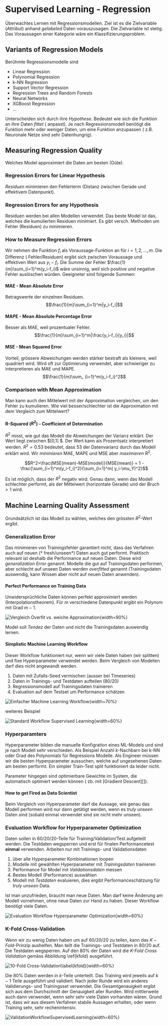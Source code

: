# Supervised Learning - Regression

Überwachtes Lernen mit Regressionsmodellen. Ziel ist es die Zielvariable (*Attribut*)
anhand *gelabeled* Daten vorauszusagen. Die Zielvariable ist stetig. Das Voraussagen einer Kategorie
wäre ein Klassifizierungsproblem.

## Variants of Regression Models

Berühmte Regressionsmodelle sind

* Linear Regression
* Polynomial Regression
* k-NN Regression
* Support Vector Regression
* Regression Trees and Random Forests
* Neural Networks
* XGBoost Regression
* ...

Unterscheiden sich durch ihre *Hypothese*. Bedeutet wie sich die Funktion an ihre Daten *fittet* (
anpasst). Je nach Regressionsmodell benötigt die Funktion mehr oder weniger Daten, um eine Funktion
anzupassen (
z.B. Neuronale Netze sind sehr Datenhungrig).

## Measuring Regression Quality

Welches Model approximiert die Daten am besten (Güte).

### Regression Errors for Linear Hypothesis

*Residuen* minimieren den Fehlerterm (Distanz zwischen Gerade und effektivem Datenpunkt).

### Regression Errors for any Hypothesis

Residuen werden bei allen Modellen verwendet. Das beste Model ist das, welches die kumulierten
Residuen minimiert. Es gibt versch. Methoden um Fehler (Residuen) zu minimieren.

### How to Measure Regression Errors

Wir nehmen die Funktion $f_i$ als Voraussage-Funktion an für $i=1,2,...,m$. Die Differenz (
Fehler/Residuen) ergibt sich zwischen Voraussage und effektiven Wert aus $y_i-f_i$. Die Summe der
Fehler $\frac{1}{m}\sum_{i=1}^m(y_i-f_i)$ wäre unsinnig, weil sich positive und negative Fehler
auslöschen würden. Geeigneter sind folgende Summen:

#### MAE - Mean Absolute Error

Betragswerte der einzelnen Residuen. $$\frac{1}{m}\sum_{i=1}^m|y_i-f_i|$$

#### MAPE - Mean Absolute Percentage Error

Besser als MAE, weil prozentualer Fehler. $$\frac{1}{m}\sum_{i=1}^m|\frac{y_i-f_i}{y_i}|$$

#### MSE - Mean Squared Error

Vorteil, grössere Abweichungen werden stärker bestraft als kleinere, weil quadriert wird. Wird oft
zur Optimierung verwendet, aber schwieriger zu interpretieren als MAE und MAPE. $$\frac{1}{m}\sum_
{i=1}^m(y_i-f_i)^2$$

### Comparison with Mean Approximation

Man kann auch den Mittelwert mit der Approximation vergleichen, um den Fehler zu kumulieren. Wie
viel besser/schlechter ist die Approximation mit dem Vergleich zum Mittelwert?

#### R-Squared ($R^2$) - Coefficient of Determination

$R^2$ misst, wie gut das Modell die Abweichungen der Varianz erklärt. Der Wert liegt zwischen $[0,1]
$. Der Wert kann als Prozentsatz interpretiert werden. $R^2=0.53$ bedeutet, dass $53%$ der
Datenvarianz durch das Modell erklärt wird. Wir *minimieren* MAE, MAPE und MSE aber *maximieren*
$R^2$.

$$R^2=\frac{MSE(mean)-MSE(model)}{MSE(mean)} = 1 - \frac{\sum_{i=1}^m(y_i-f_i)^2}{\sum_{i=1}^m(
y_i-\mu_Y)^2}$$

Es ist möglich, dass der $R^2$ negativ wird. Genau dann, wenn das Modell schlechter performt, als
der Mittelwert (horizontale Gerade) und der Bruch $>1$ wird.

## Machine Learning Quality Assessment

Grundsätzlich ist das Modell zu wählen, welches den grössten $R^2$-Wert ergibt.

### Generalization Error

Das minimieren von Trainingsfehler garantiert nicht, dass das Verfahren auch auf neuen (*
fresh/unseen*) Daten auch gut performt. Praktisch relevant ist deshalb die Performance auf neuen
Daten. Diese wird *generalization Error* genannt. Modelle die gut auf Trainingsdaten performen, aber
schlecht auf unseen Daten werden *overfitted* genannt (Trainingsdaten auswendig, kann Wissen aber
nicht auf neuen Daten anwenden).

#### Perfect Performance on Training Data

Unwidersprüchliche Daten können perfekt approximiert werden (Interpolationstheorem). Für $m$
verschiedene Datenpunkt ergibt ein Polynom mit Grad $m-1$.

![Vergleich Overfit vs. weiche Approximation](images/perfect-percormance.png){width=90%}

Model soll *Tendez* der Daten und nicht die Trainingsdaten auswendig lernen.

#### Simplistic Machine Learning Workflow

Dieser Workflow funktioniert nur, wenn wir viele Daten haben (wir splitten) und fixe Hyperparameter
verwendet werden. Beim Vergleich von Modellen darf dies nicht angewandt werden.

1. Daten mit Zufalls-Seed vermischen (ausser bei Timeseries)
1. Daten in Trainings- und Testdaten aufteilen (80/20)
1. Regressionsmodell auf Trainingsdaten trainieren
1. Evaluation auf dem Testset um Performance schätzen

![Einfacher Machine Learning Workflow](images/ml-workflow.png){width=70%}

weiteres Beispiel

![Standard Workflow Supervised Learning](images/workflowsupervisedlearning.png){width=60%}

### Hyperparamters

Hyperparameter bilden die manuelle Konfigration eines ML-Models und sind je nach Modell sehr
verschieden. Als Beispiel Anzahl $k$-Nachbarn bei k-NN oder Grad des Polynomials für Regressions
Modelle. Als Engineer müssen wir die besten Hyperparameter aussuchen, welche auf ungesehenen Daten
am besten performt. Ein simpler Train-Test split funktioniert da leider nicht.

Parameter hingegen sind optimierbare Gewichte im System, die automatisch optimiert werden können (
zb. mit [Gradient Descent][]).

#### How to get Fired as Data Scientist

Beim Vergleich von Hyperparameter darf die Aussage, wie genau das Modell performen wird nur dann
getätigt werden, wenn es *truly unseen* Daten sind (sobald einmal verwendet sind sie nicht mehr
unseen).

### Evaluation Workflow for Hyperparameter Optimization

Daten sollen in 60/20/20-Teile für Training/Validation/Test aufgeteilt werden. Die Testdaten
wegsperren und erst für finalen Performancetest **einmal** verwenden. Arbeiten nur mit Trainings-
und Validationsdaten

1. über alle Hyperparameter Kombinationen loopen
1. Modelle mit gewählten Hyperparameter mit *Trainingsdaten* trainieren
1. Performance für Model mit *Validationsdaten* messen
1. Bestes Modell (Performance) auswählen
1. Modell mit *Testdaten* evaluieren, dies ergibt Performanceschätzung für *truly unseen* Data.

Ist man unzufrieden, braucht man neue Daten. Man darf keine Änderung am Modell vornehmen, ohne neue
Daten zur Hand zu haben. Dieser Workflow benötigt viele Daten.

![Evaluation Workflow Hyperparameter Optimization](images/eva-workflow-hyperparam-opt.png){width=60%}

### K-Fold Cross-Validation

Wenn wir zu wenig Daten haben um auf 60/20/20 zu teilen, kann das $K-Fold$-Prinzip aushelfen. Man
teilt die Trainings- und Testdaten in 80/20 auf. Die Testdaten wegsperren. Auf den 80% der Daten
wird die *K-Fold Cross Validation* gemäss Abbildung \ref{kfold} ausgeführt.

![10-Fold Cross-Validation\label{kfold}](images/k-fold.png){width=60%}

Die 80% Daten werden in $k$-Teile unterteilt. Das Training wird jeweils auf $k-1$ Teile ausgeführt
und validiert. Nach jeder Runde wird ein anderes Validierungs- und Trainingsset verwendet. Die
Gesamtgenauigkeit ergibt sich aus dem Durchschnitt der Genauigkeit aller Runden. Wird mittlerweile
auch dann verwendet, wenn sehr sehr viele Daten vorhanden wären. Grund ist, dass wir aus diesem
Verfahren stabile Aussagen erhalten, oder wenn Training sehr, sehr rechenintensiv.

![ValidationWorkflowSupervisedLearning](images/ValidationWorkflowSupervisedLearning.png){width=60%}
